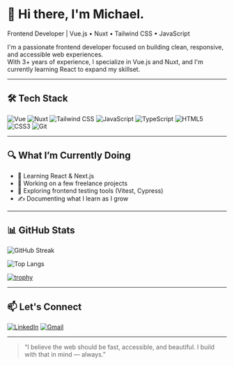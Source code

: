 
# 👋 Hi there, I'm Michael.

Frontend Developer | Vue.js • Nuxt • Tailwind CSS • JavaScript

I'm a passionate frontend developer focused on building clean, responsive, and accessible web experiences.  
With 3+ years of experience, I specialize in Vue.js and Nuxt, and I'm currently learning React to expand my skillset.

---

## 🛠️ Tech Stack

![Vue](https://img.shields.io/badge/-Vue.js-4FC08D?style=flat-square&logo=vue.js&logoColor=white)
![Nuxt](https://img.shields.io/badge/-Nuxt.js-00C58E?style=flat-square&logo=nuxt.js&logoColor=white)
![Tailwind CSS](https://img.shields.io/badge/-TailwindCSS-38B2AC?style=flat-square&logo=tailwind-css&logoColor=white)
![JavaScript](https://img.shields.io/badge/-JavaScript-F7DF1E?style=flat-square&logo=javascript&logoColor=black)
![TypeScript](https://img.shields.io/badge/-TypeScript-3178C6?style=flat-square&logo=typescript&logoColor=white)
![HTML5](https://img.shields.io/badge/-HTML5-E34F26?style=flat-square&logo=html5&logoColor=white)
![CSS3](https://img.shields.io/badge/-CSS3-1572B6?style=flat-square&logo=css3&logoColor=white)
![Git](https://img.shields.io/badge/-Git-F05032?style=flat-square&logo=git&logoColor=white)

---

## 🔍 What I’m Currently Doing
- 🌱 Learning React & Next.js
- 🚀 Working on a few freelance projects
- 🧪 Exploring frontend testing tools (Vitest, Cypress)
- ✍️ Documenting what I learn as I grow

---

## 📊 GitHub Stats

![GitHub Streak](https://streak-stats.demolab.com?user=MichaelAdedotun&theme=radical)

![Top Langs](https://github-readme-stats.vercel.app/api/top-langs/?username=MichaelAdedotun&layout=compact&theme=radical&hide_progress=false)

[![trophy](https://github-profile-trophy.vercel.app/?username=MichaelAdedotun&theme=radical&row=1&margin-w=10)](https://github.com/ryo-ma/github-profile-trophy)


---

## 📫 Let's Connect

[![LinkedIn](https://img.shields.io/badge/-LinkedIn-0A66C2?style=flat-square&logo=linkedin&logoColor=white)](https://www.linkedin.com/in/adedotun-adeyemo/)
[![Gmail](https://img.shields.io/badge/-Email-D14836?style=flat-square&logo=gmail&logoColor=white)](mailto:adedotun2096@gmail.com)

---

> “I believe the web should be fast, accessible, and beautiful. I build with that in mind — always.”

